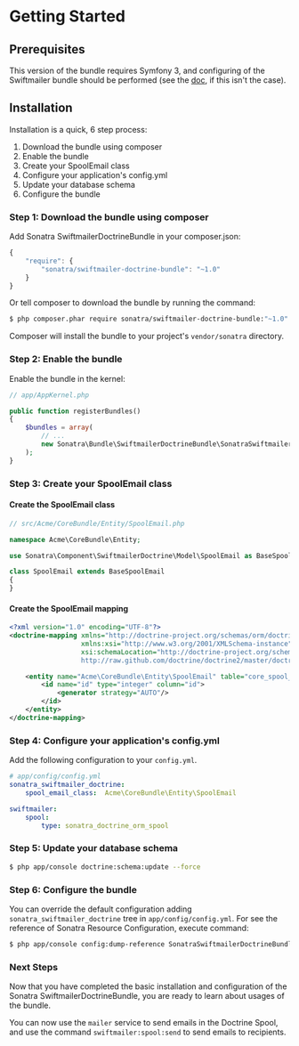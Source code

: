 Getting Started
===============

## Prerequisites

This version of the bundle requires Symfony 3, and configuring of the Swiftmailer bundle should
be performed (see the [doc](http://symfony.com/doc/current/cookbook/email/email.html), if this isn't the case).

## Installation

Installation is a quick, 6 step process:

1. Download the bundle using composer
2. Enable the bundle
3. Create your SpoolEmail class
4. Configure your application's config.yml
5. Update your database schema
6. Configure the bundle

### Step 1: Download the bundle using composer

Add Sonatra SwiftmailerDoctrineBundle in your composer.json:

```js
{
    "require": {
        "sonatra/swiftmailer-doctrine-bundle": "~1.0"
    }
}
```

Or tell composer to download the bundle by running the command:

```bash
$ php composer.phar require sonatra/swiftmailer-doctrine-bundle:"~1.0"
```

Composer will install the bundle to your project's `vendor/sonatra` directory.

### Step 2: Enable the bundle

Enable the bundle in the kernel:

```php
// app/AppKernel.php

public function registerBundles()
{
    $bundles = array(
        // ...
        new Sonatra\Bundle\SwiftmailerDoctrineBundle\SonatraSwiftmailerDoctrineBundle(),
    );
}
```

### Step 3: Create your SpoolEmail class

#### Create the SpoolEmail class

``` php
// src/Acme/CoreBundle/Entity/SpoolEmail.php

namespace Acme\CoreBundle\Entity;

use Sonatra\Component\SwiftmailerDoctrine\Model\SpoolEmail as BaseSpoolEmail;

class SpoolEmail extends BaseSpoolEmail
{
}
```

#### Create the SpoolEmail mapping

```xml
<?xml version="1.0" encoding="UTF-8"?>
<doctrine-mapping xmlns="http://doctrine-project.org/schemas/orm/doctrine-mapping"
                  xmlns:xsi="http://www.w3.org/2001/XMLSchema-instance"
                  xsi:schemaLocation="http://doctrine-project.org/schemas/orm/doctrine-mapping
                  http://raw.github.com/doctrine/doctrine2/master/doctrine-mapping.xsd">

    <entity name="Acme\CoreBundle\Entity\SpoolEmail" table="core_spool_email">
        <id name="id" type="integer" column="id">
            <generator strategy="AUTO"/>
        </id>
    </entity>
</doctrine-mapping>
```

### Step 4: Configure your application's config.yml

Add the following configuration to your `config.yml`.

```yaml
# app/config/config.yml
sonatra_swiftmailer_doctrine:
    spool_email_class:  Acme\CoreBundle\Entity\SpoolEmail

swiftmailer:
    spool:
        type: sonatra_doctrine_orm_spool
```

### Step 5: Update your database schema

```bash
$ php app/console doctrine:schema:update --force
```

### Step 6: Configure the bundle

You can override the default configuration adding `sonatra_swiftmailer_doctrine` tree in `app/config/config.yml`.
For see the reference of Sonatra Resource Configuration, execute command:

```bash
$ php app/console config:dump-reference SonatraSwiftmailerDoctrineBundle
```

### Next Steps

Now that you have completed the basic installation and configuration of the
Sonatra SwiftmailerDoctrineBundle, you are ready to learn about usages of the bundle.

You can now use the `mailer` service to send emails in the Doctrine Spool, and use the
command `swiftmailer:spool:send` to send emails to recipients.
